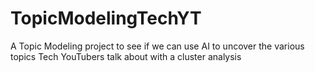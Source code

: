 # TopicModelingTechYT
A Topic Modeling project to see if we can use AI to uncover the various topics Tech YouTubers talk about with a cluster analysis

